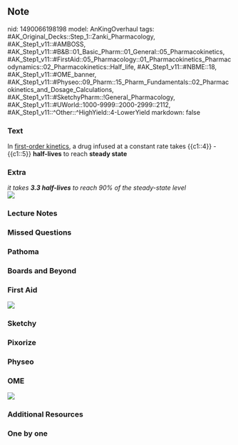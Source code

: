 ## Note
nid: 1490066198198
model: AnKingOverhaul
tags: #AK_Original_Decks::Step_1::Zanki_Pharmacology, #AK_Step1_v11::#AMBOSS, #AK_Step1_v11::#B&B::01_Basic_Pharm::01_General::05_Pharmacokinetics, #AK_Step1_v11::#FirstAid::05_Pharmacology::01_Pharmacokinetics_Pharmacodynamics::02_Pharmacokinetics::Half_life, #AK_Step1_v11::#NBME::18, #AK_Step1_v11::#OME_banner, #AK_Step1_v11::#Physeo::09_Pharm::15_Pharm_Fundamentals::02_Pharmacokinetics_and_Dosage_Calculations, #AK_Step1_v11::#SketchyPharm::!General_Pharmacology, #AK_Step1_v11::#UWorld::1000-9999::2000-2999::2112, #AK_Step1_v11::^Other::^HighYield::4-LowerYield
markdown: false

### Text
<div>
  In <u>first-order kinetics</u>, a drug infused at a constant rate
  takes {{c1::4}} - {{c1::5}} <b>half-lives</b> to reach <b>steady
  state</b>
</div>

### Extra
<div>
  <i>it takes <b>3.3 half-lives</b> to reach 90% of the
  steady-state level</i>
</div>
<div><img src="paste-380688721248316.jpg"></div>

### Lecture Notes


### Missed Questions


### Pathoma


### Boards and Beyond


### First Aid
<img src="tmpfN2401.png">

### Sketchy


### Pixorize


### Physeo


### OME
<div class="ome-widget">
  <a href="https://onlinemeded.org?ref=anki"><img src=
  "_OME_AnkiFlashcards_General_3.png"></a>
</div>

### Additional Resources


### One by one

